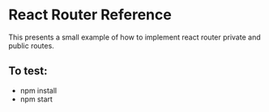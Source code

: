 # React Router Reference

This presents a small example of how to implement react router private and public routes.

## To test:
- npm install
- npm start